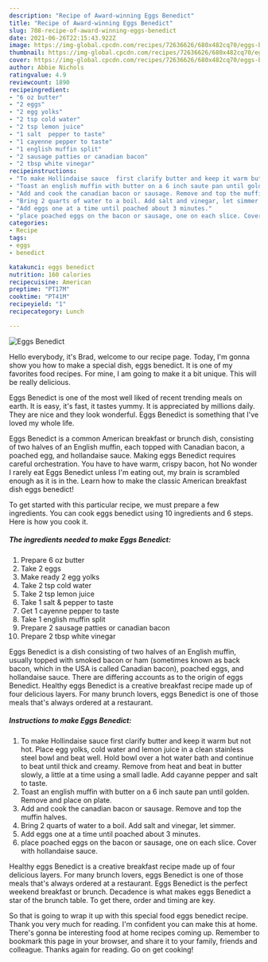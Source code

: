 ```yaml
---
description: "Recipe of Award-winning Eggs Benedict"
title: "Recipe of Award-winning Eggs Benedict"
slug: 708-recipe-of-award-winning-eggs-benedict
date: 2021-06-26T22:15:43.922Z
image: https://img-global.cpcdn.com/recipes/72636626/680x482cq70/eggs-benedict-recipe-main-photo.jpg
thumbnail: https://img-global.cpcdn.com/recipes/72636626/680x482cq70/eggs-benedict-recipe-main-photo.jpg
cover: https://img-global.cpcdn.com/recipes/72636626/680x482cq70/eggs-benedict-recipe-main-photo.jpg
author: Abbie Nichols
ratingvalue: 4.9
reviewcount: 1890
recipeingredient:
- "6 oz butter"
- "2 eggs"
- "2 egg yolks"
- "2 tsp cold water"
- "2 tsp lemon juice"
- "1 salt  pepper to taste"
- "1 cayenne pepper to taste"
- "1 english muffin split"
- "2 sausage patties or canadian bacon"
- "2 tbsp white vinegar"
recipeinstructions:
- "To make Hollindaise sauce  first clarify butter and keep it warm but not hot. Place egg yolks, cold water and lemon juice in a clean stainless steel bowl and beat well. Hold bowl over a hot water bath and continue to beat until thick and creamy. Remove from heat and beat in butter slowly, a little at a time using a small ladle. Add cayanne pepper and salt to taste."
- "Toast an english muffin with butter on a 6 inch saute pan until golden. Remove and place on plate."
- "Add and cook the canadian bacon or sausage. Remove and top the muffin halves."
- "Bring 2 quarts of water to a boil. Add salt and vinegar, let simmer."
- "Add eggs one at a time until poached about 3 minutes."
- "place poached eggs on the bacon or sausage, one on each slice. Cover with hollandaise sauce."
categories:
- Recipe
tags:
- eggs
- benedict

katakunci: eggs benedict 
nutrition: 160 calories
recipecuisine: American
preptime: "PT17M"
cooktime: "PT41M"
recipeyield: "1"
recipecategory: Lunch

---
```



![Eggs Benedict](https://img-global.cpcdn.com/recipes/72636626/680x482cq70/eggs-benedict-recipe-main-photo.jpg)

Hello everybody, it's Brad, welcome to our recipe page. Today, I'm gonna show you how to make a special dish, eggs benedict. It is one of my favorites food recipes. For mine, I am going to make it a bit unique. This will be really delicious.

Eggs Benedict is one of the most well liked of recent trending meals on earth. It is easy, it's fast, it tastes yummy. It is appreciated by millions daily. They are nice and they look wonderful. Eggs Benedict is something that I've loved my whole life.

Eggs Benedict is a common American breakfast or brunch dish, consisting of two halves of an English muffin, each topped with Canadian bacon, a poached egg, and hollandaise sauce. Making eggs Benedict requires careful orchestration. You have to have warm, crispy bacon, hot No wonder I rarely eat Eggs Benedict unless I&#39;m eating out, my brain is scrambled enough as it is in the. Learn how to make the classic American breakfast dish eggs benedict!


To get started with this particular recipe, we must prepare a few ingredients. You can cook eggs benedict using 10 ingredients and 6 steps. Here is how you cook it.

<!--inarticleads1-->

##### The ingredients needed to make Eggs Benedict:

1. Prepare 6 oz butter
1. Take 2 eggs
1. Make ready 2 egg yolks
1. Take 2 tsp cold water
1. Take 2 tsp lemon juice
1. Take 1 salt &amp; pepper to taste
1. Get 1 cayenne pepper to taste
1. Take 1 english muffin split
1. Prepare 2 sausage patties or canadian bacon
1. Prepare 2 tbsp white vinegar


Eggs Benedict is a dish consisting of two halves of an English muffin, usually topped with smoked bacon or ham (sometimes known as back bacon, which in the USA is called Canadian bacon), poached eggs, and hollandaise sauce. There are differing accounts as to the origin of eggs Benedict. Healthy eggs Benedict is a creative breakfast recipe made up of four delicious layers. For many brunch lovers, eggs Benedict is one of those meals that&#39;s always ordered at a restaurant. 

<!--inarticleads2-->

##### Instructions to make Eggs Benedict:

1. To make Hollindaise sauce  first clarify butter and keep it warm but not hot. Place egg yolks, cold water and lemon juice in a clean stainless steel bowl and beat well. Hold bowl over a hot water bath and continue to beat until thick and creamy. Remove from heat and beat in butter slowly, a little at a time using a small ladle. Add cayanne pepper and salt to taste.
1. Toast an english muffin with butter on a 6 inch saute pan until golden. Remove and place on plate.
1. Add and cook the canadian bacon or sausage. Remove and top the muffin halves.
1. Bring 2 quarts of water to a boil. Add salt and vinegar, let simmer.
1. Add eggs one at a time until poached about 3 minutes.
1. place poached eggs on the bacon or sausage, one on each slice. Cover with hollandaise sauce.


Healthy eggs Benedict is a creative breakfast recipe made up of four delicious layers. For many brunch lovers, eggs Benedict is one of those meals that&#39;s always ordered at a restaurant. Eggs Benedict is the perfect weekend breakfast or brunch. Decadence is what makes eggs Benedict a star of the brunch table. To get there, order and timing are key. 

So that is going to wrap it up with this special food eggs benedict recipe. Thank you very much for reading. I'm confident you can make this at home. There's gonna be interesting food at home recipes coming up. Remember to bookmark this page in your browser, and share it to your family, friends and colleague. Thanks again for reading. Go on get cooking!
